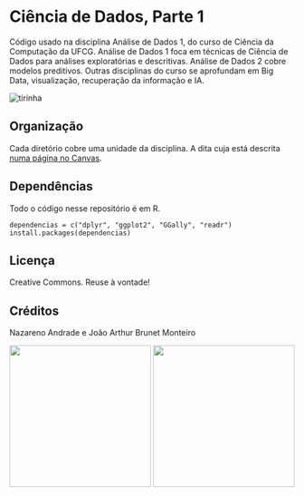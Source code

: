 # Ciência de Dados, Parte 1
Código usado na disciplina Análise de Dados 1, do curso de Ciência da Computação da UFCG. Análise de Dados 1 foca em técnicas de Ciência de Dados para análises exploratórias e descritivas. Análise de Dados 2 cobre modelos preditivos. Outras disciplinas do curso se aprofundam em Big Data, visualização, recuperação da informação e IA. 

![tirinha](http://i.stack.imgur.com/3ngU8.png)

## Organização
Cada diretório cobre uma unidade da disciplina. A dita cuja está descrita [numa página no Canvas](https://canvas.instructure.com/courses/1042175/modules).

## Dependências

Todo o código nesse repositório é em R.

```
dependencias = c("dplyr", "ggplot2", "GGally", "readr")
install.packages(dependencias)
```

## Licença
Creative Commons. Reuse à vontade!

## Créditos
Nazareno Andrade e João Arthur Brunet Monteiro

<img src="https://analytics-ufcg.github.io/dados-contra-corrupcao//img/logo-analytics-aleatoria.png" width=250>
<img src="https://2350b1fa-a-a6606a5f-s-sites.googlegroups.com/a/computacao.ufcg.edu.br/principal/config/40%20anos%20menor.jpg" width=250>
